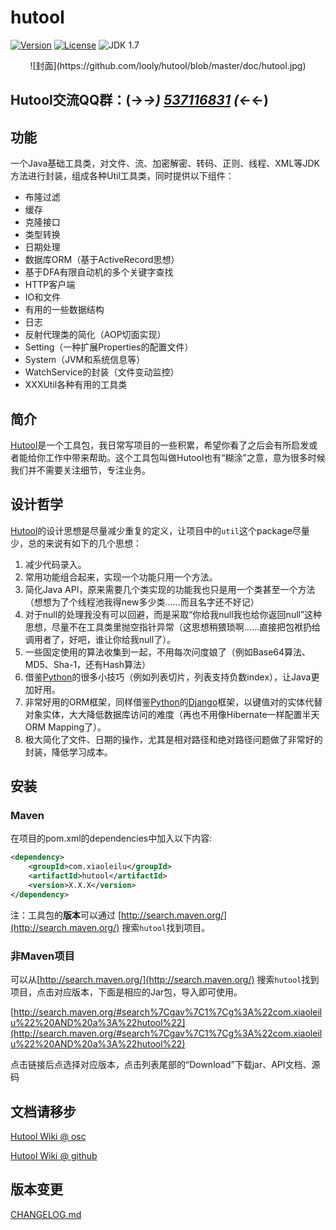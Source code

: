 hutool
======

[![Version](https://img.shields.io/badge/version-2.16.0-brightgreen.svg)](http://search.maven.org/#search%7Cgav%7C1%7Cg%3A%22com.xiaoleilu%22%20AND%20a%3A%22hutool%22)
[![License](http://img.shields.io/:license-apache-blue.svg)](http://www.apache.org/licenses/LICENSE-2.0.html)
![JDK 1.7](https://img.shields.io/badge/JDK-1.7-green.svg "JDK 1.7")

<center>![封面](https://github.com/looly/hutool/blob/master/doc/hutool.jpg)</center>

## Hutool交流QQ群：(→_→) [537116831](http://shang.qq.com/wpa/qunwpa?idkey=382bb37ce779c11da77577f69d92d5171b340e3e7343d5ae0521f237c82c7810) (←_←)

## 功能
一个Java基础工具类，对文件、流、加密解密、转码、正则、线程、XML等JDK方法进行封装，组成各种Util工具类，同时提供以下组件：
* 布隆过滤
* 缓存
* 克隆接口
* 类型转换
* 日期处理
* 数据库ORM（基于ActiveRecord思想）
* 基于DFA有限自动机的多个关键字查找
* HTTP客户端
* IO和文件
* 有用的一些数据结构
* 日志
* 反射代理类的简化（AOP切面实现）
* Setting（一种扩展Properties的配置文件）
* System（JVM和系统信息等）
* WatchService的封装（文件变动监控）
* XXXUtil各种有用的工具类

## 简介
[Hutool](https://github.com/looly/hutool)是一个工具包，我日常写项目的一些积累，希望你看了之后会有所启发或者能给你工作中带来帮助。这个工具包叫做Hutool也有“糊涂”之意，意为很多时候我们并不需要关注细节，专注业务。

## 设计哲学
[Hutool](https://github.com/looly/hutool)的设计思想是尽量减少重复的定义，让项目中的`util`这个package尽量少，总的来说有如下的几个思想：

1. 减少代码录入。
2. 常用功能组合起来，实现一个功能只用一个方法。
3. 简化Java API，原来需要几个类实现的功能我也只是用一个类甚至一个方法（想想为了个线程池我得new多少类……而且名字还不好记）
4. 对于null的处理我没有可以回避，而是采取“你给我null我也给你返回null”这种思想，尽量不在工具类里抛空指针异常（这思想稍猥琐啊……直接把包袱扔给调用者了，好吧，谁让你给我null了）。
5. 一些固定使用的算法收集到一起，不用每次问度娘了（例如Base64算法、MD5、Sha-1，还有Hash算法）
6. 借鉴[Python](https://www.python.org/)的很多小技巧（例如列表切片，列表支持负数index），让Java更加好用。
7. 非常好用的ORM框架，同样借鉴[Python](https://www.python.org/)的[Django](https://www.djangoproject.com/)框架，以键值对的实体代替对象实体，大大降低数据库访问的难度（再也不用像Hibernate一样配置半天ORM Mapping了）。
8. 极大简化了文件、日期的操作，尤其是相对路径和绝对路径问题做了非常好的封装，降低学习成本。

## 安装
### Maven
在项目的pom.xml的dependencies中加入以下内容:

```xml
<dependency>
    <groupId>com.xiaoleilu</groupId>
    <artifactId>hutool</artifactId>
    <version>X.X.X</version>
</dependency>
```

注：工具包的**版本**可以通过 [http://search.maven.org/](http://search.maven.org/) 搜索`hutool`找到项目。

### 非Maven项目
可以从[http://search.maven.org/](http://search.maven.org/) 搜索`hutool`找到项目，点击对应版本，下面是相应的Jar包，导入即可使用。

[http://search.maven.org/#search%7Cgav%7C1%7Cg%3A%22com.xiaoleilu%22%20AND%20a%3A%22hutool%22](http://search.maven.org/#search%7Cgav%7C1%7Cg%3A%22com.xiaoleilu%22%20AND%20a%3A%22hutool%22)

点击链接后点选择对应版本，点击列表尾部的“Download”下载jar、API文档、源码

## 文档请移步 

[Hutool Wiki @ osc](http://hutool.mydoc.io/)

[Hutool Wiki @ github](https://github.com/looly/hutool/wiki)

## 版本变更

[CHANGELOG.md](https://github.com/looly/hutool/blob/master/CHANGELOG.md)
